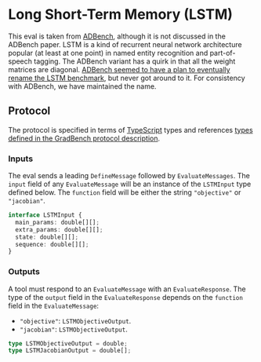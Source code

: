 # Long Short-Term Memory (LSTM)

This eval is taken from
[ADBench](https://github.com/microsoft/ADBench), although it is not
discussed in the ADBench paper. LSTM is a kind of recurrent neural
network architecture popular (at least at one point) in named entity
recognition and part-of-speech tagging. The ADBench variant has a
quirk in that all the weight matrices are diagonal. [ADBench seemed to
have a plan to eventually rename the LSTM
benchmark](https://github.com/microsoft/ADBench/blob/38cb7931303a830c3700ca36ba9520868327ac87/ADBench/plot_graphs.py#L89-L92),
but never got around to it. For consistency with ADBench, we have
maintained the name.

## Protocol

The protocol is specified in terms of [TypeScript][] types
and references [types defined in the GradBench protocol
description](https://github.com/gradbench/gradbench?tab=readme-ov-file#types).

### Inputs

The eval sends a leading `DefineMessage` followed by
`EvaluateMessages`. The `input` field of any `EvaluateMessage` will be
an instance of the `LSTMInput` type defined below. The `function` field
will be either the string `"objective"` or `"jacobian"`.

```typescript
interface LSTMInput {
  main_params: double[][];
  extra_params: double[][];
  state: double[][];
  sequence: double[][];
}
```

### Outputs

A tool must respond to an `EvaluateMessage` with an
`EvaluateResponse`. The type of the `output` field in the
`EvaluateResponse` depends on the `function` field in the
`EvaluateMessage`:

* `"objective"`: `LSTMObjectiveOutput`.
* `"jacobian"`: `LSTMObjectiveOutput`.

```typescript
type LSTMObjectiveOutput = double;
type LSTMJacobianOutput = double[];
```

[typescript]: https://www.typescriptlang.org/
